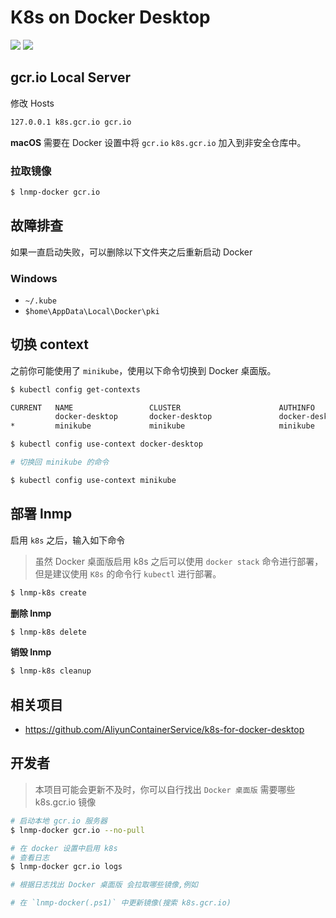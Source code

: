 # K8s on Docker Desktop

[![](https://img.shields.io/badge/AD-%E8%85%BE%E8%AE%AF%E4%BA%91%E5%AE%B9%E5%99%A8%E6%9C%8D%E5%8A%A1-blue.svg)](https://cloud.tencent.com/redirect.php?redirect=10058&cps_key=3a5255852d5db99dcd5da4c72f05df61) [![](https://img.shields.io/badge/Support-%E8%85%BE%E8%AE%AF%E4%BA%91%E8%87%AA%E5%AA%92%E4%BD%93-brightgreen.svg)](https://cloud.tencent.com/developer/support-plan?invite_code=13vokmlse8afh)

## gcr.io Local Server

修改 Hosts

```bash
127.0.0.1 k8s.gcr.io gcr.io
```

**macOS** 需要在 Docker 设置中将 `gcr.io` `k8s.gcr.io` 加入到非安全仓库中。

### 拉取镜像

```bash
$ lnmp-docker gcr.io
```

## 故障排查

如果一直启动失败，可以删除以下文件夹之后重新启动 Docker

### Windows

* `~/.kube`
* `$home\AppData\Local\Docker\pki`

## 切换 context

之前你可能使用了 `minikube`，使用以下命令切换到 Docker 桌面版。

```bash
$ kubectl config get-contexts

CURRENT   NAME                 CLUSTER                      AUTHINFO             NAMESPACE
          docker-desktop       docker-desktop               docker-desktop
*         minikube             minikube                     minikube

$ kubectl config use-context docker-desktop

# 切换回 minikube 的命令

$ kubectl config use-context minikube
```

## 部署 lnmp

启用 `k8s` 之后，输入如下命令

> 虽然 Docker 桌面版启用 k8s 之后可以使用 `docker stack` 命令进行部署，但是建议使用 `K8s` 的命令行 `kubectl` 进行部署。

```bash
$ lnmp-k8s create
```

**删除 lnmp**

```bash
$ lnmp-k8s delete
```

**销毁 lnmp**

```bash
$ lnmp-k8s cleanup
```

## 相关项目

* https://github.com/AliyunContainerService/k8s-for-docker-desktop

## 开发者

> 本项目可能会更新不及时，你可以自行找出 `Docker 桌面版` 需要哪些 k8s.gcr.io 镜像

```bash
# 启动本地 gcr.io 服务器
$ lnmp-docker gcr.io --no-pull

# 在 docker 设置中启用 k8s
# 查看日志
$ lnmp-docker gcr.io logs

# 根据日志找出 Docker 桌面版 会拉取哪些镜像,例如

# 在 `lnmp-docker(.ps1)` 中更新镜像(搜索 k8s.gcr.io)
```
